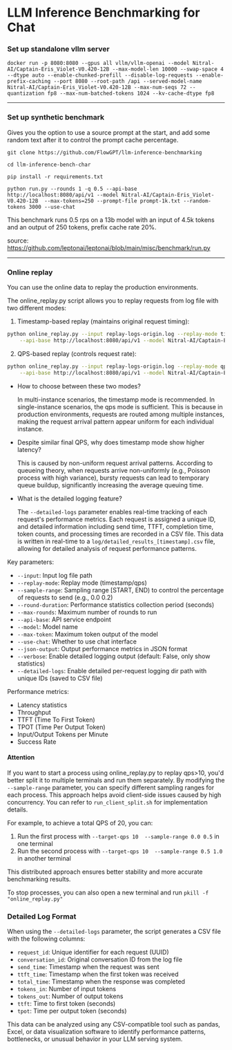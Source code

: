 # LLM Inference Benchmarking for Chat 

### Set up standalone vllm server 

```
docker run -p 8080:8080 --gpus all vllm/vllm-openai --model Nitral-AI/Captain-Eris_Violet-V0.420-12B --max-model-len 10000 --swap-space 4 --dtype auto --enable-chunked-prefill --disable-log-requests --enable-prefix-caching --port 8080 --root-path /api --served-model-name Nitral-AI/Captain-Eris_Violet-V0.420-12B --max-num-seqs 72 --quantization fp8 --max-num-batched-tokens 1024 --kv-cache-dtype fp8
```

----------------------

### Set up synthetic benchmark 

Gives you the option to use a source prompt at the start, and add some random text after it to control the prompt cache percentage. 

```
git clone https://github.com/FlowGPT/llm-inference-benchmarking

cd llm-inference-bench-char

pip install -r requirements.txt

python run.py --rounds 1 -q 0.5 --api-base http://localhost:8080/api/v1 --model Nitral-AI/Captain-Eris_Violet-V0.420-12B  --max-tokens=250 --prompt-file prompt-1k.txt --random-tokens 3000 --use-chat
```
This benchmark runs 0.5 rps on a 13b model with an input of 4.5k tokens and an output of 250 tokens, prefix cache rate 20%. 

source: https://github.com/leptonai/leptonai/blob/main/misc/benchmark/run.py

-----------------------

### Online replay

You can use the online data to replay the production environments.

The online_replay.py script allows you to replay requests from log file with two different modes:

1. Timestamp-based replay (maintains original request timing):
```bash
python online_replay.py --input replay-logs-origin.log --replay-mode timestamp --sample-range 0.0 0.1 \
    --api-base http://localhost:8080/api/v1 --model Nitral-AI/Captain-Eris_Violet-V0.420-12B --round-duration 60
```

2. QPS-based replay (controls request rate):
```bash
python online_replay.py --input replay-logs-origin.log --replay-mode qps --target-qps 5 --sample-range 0.0 0.1 \
    --api-base http://localhost:8080/api/v1 --model Nitral-AI/Captain-Eris_Violet-V0.420-12B --round-duration 60
```

- How to choose between these two modes?

    In multi-instance scenarios, the timestamp mode is recommended. In single-instance scenarios, the qps mode is sufficient. This is because in production environments, requests are routed among multiple instances, making the request arrival pattern appear uniform for each individual instance.

- Despite similar final QPS, why does timestamp mode show higher latency?

    This is caused by non-uniform request arrival patterns. According to queueing theory, when requests arrive non-uniformly (e.g., Poisson process with high variance), bursty requests can lead to temporary queue buildup, significantly increasing the average queuing time.

- What is the detailed logging feature?

    The `--detailed-logs` parameter enables real-time tracking of each request's performance metrics. Each request is assigned a unique ID, and detailed information including send time, TTFT, completion time, token counts, and processing times are recorded in a CSV file. This data is written in real-time to a `log/detailed_results_[timestamp].csv` file, allowing for detailed analysis of request performance patterns.


Key parameters:
- `--input`: Input log file path
- `--replay-mode`: Replay mode (timestamp/qps)
- `--sample-range`: Sampling range [START, END) to control the percentage of requests to send (e.g., 0.0 0.2)
- `--round-duration`: Performance statistics collection period (seconds)
- `--max-rounds`: Maximum number of rounds to run
- `--api-base`: API service endpoint
- `--model`: Model name
- `--max-token`: Maximum token output of the model
- `--use-chat`: Whether to use chat interface
- `--json-output`: Output performance metrics in JSON format
- `--verbose`: Enable detailed logging output (default: False, only show statistics)
- `--detailed-logs`: Enable detailed per-request logging dir path with unique IDs (saved to CSV file)

Performance metrics:
- Latency statistics
- Throughput
- TTFT (Time To First Token)
- TPOT (Time Per Output Token)
- Input/Output Tokens per Minute
- Success Rate

#### Attention
If you want to start a process using online_replay.py to replay qps>10, you'd better split it to multiple terminals and run them separately. By modifying the `--sample-range` parameter, you can specify different sampling ranges for each process. This approach helps avoid client-side issues caused by high concurrency. You can refer to `run_client_split.sh` for implementation details.

For example, to achieve a total QPS of 20, you can:
1. Run the first process with `--target-qps 10  --sample-range 0.0 0.5` in one terminal
2. Run the second process with `--target-qps 10  --sample-range 0.5 1.0` in another terminal

This distributed approach ensures better stability and more accurate benchmarking results.

To stop processes, you can also open a new terminal and run `pkill -f "online_replay.py"`

### Detailed Log Format

When using the `--detailed-logs` parameter, the script generates a CSV file with the following columns:

- `request_id`: Unique identifier for each request (UUID)
- `conversation_id`: Original conversation ID from the log file
- `send_time`: Timestamp when the request was sent
- `ttft_time`: Timestamp when the first token was received
- `total_time`: Timestamp when the response was completed
- `tokens_in`: Number of input tokens
- `tokens_out`: Number of output tokens
- `ttft`: Time to first token (seconds)
- `tpot`: Time per output token (seconds)

This data can be analyzed using any CSV-compatible tool such as pandas, Excel, or data visualization software to identify performance patterns, bottlenecks, or unusual behavior in your LLM serving system.
